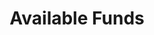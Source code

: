 ---
layout: bos_content
permalink: /featured-analysis/available-funds/
title: Available Funds
components:
- breadcrumbs:
  - title: Home
    url: "/"
  - title: Budget
    url: "/budget"
  - title: Featured Analysis
    url: "/featured-analysis/"
  - current: Available Funds
  - published: 4/13/17
- intro:
  - title: Available funds
    short_desc: >
      Most of the City’s general fund budget is supported by the revenues 
      that are estimated to come in during the course of the fiscal year, 
      including property tax, excises, state aid, and the various other 
      categories of revenues described above.
    description: >
      Available funds are linked to a separate category of expenditure 
      appropriation - those supported by immediately available fund transfers.
    sidebar_menu: true
- text_col_2:
  - col: >
      <h5>Parking meters and the cemetery trust</h5>
      <p>The only two significant available funds that the City generally 
      budgets each year are parking meter revenues to support the Transportation 
      Department, and cemetery trust monies which are used to support the City’s 
      maintenance of its public cemeteries. Both special funds have fees 
      collected during the course of the year. <blockquote>By transferring out less 
      than what is collected over the years, the City has built up the balances in 
      these funds.</blockquote></p>
      <p>Trust fund balances, such as the cemetery trust, also benefit from the 
      opportunity to invest in securities offering a higher return than short-term 
      fixed-income investments.</p>
  - col: 
    - blurb: >
        <h5>Transfers to the general fund</h5>
        <p>The City transferred $19.0 million from the parking meter fund to the general 
        fund in FY15 and did not transfer any funds in FY16.</p>
        <p>The City expects to transfer $22.5 million from the parking meter fund to the 
        general fund in FY17 and FY18. The City also plans to transfer $950 thousand 
        from the cemetery trust fund to the General Fund in FY17 and in FY18.</p>
    - img: /img/recurring-local-receipts.png
- grid:
  - grid_title: More budget analysis
  - title: Financial Management
    body: >
      Tempting copy that would make someone click this featured analysis card.
    img: https://www.boston.gov/sites/default/files/styles/grid_card_image/public/allston2.jpg?itok=jMsIfnJ6
    link: /financial-management/
  - title: Revenue Overview
    body: >
      Tempting copy that would make someone click this featured analysis card.
    img: https://www.boston.gov/sites/default/files/styles/grid_card_image/public/allston2.jpg?itok=jMsIfnJ6
    link: /featured-analysis/revenue-overview/
  - title: Non-recurring Revenue
    body: >
      Tempting copy that would make someone click this featured analysis card.
    img: https://www.boston.gov/sites/default/files/styles/grid_card_image/public/allston2.jpg?itok=jMsIfnJ6
    link: /featured-analysis/non-recurring-revenue/
---